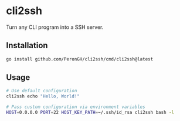 # cli2ssh

Turn any CLI program into a SSH server.

## Installation

```bash
go install github.com/PeronGH/cli2ssh/cmd/cli2ssh@latest
```

## Usage

```bash
# Use default configuration
cli2ssh echo "Hello, World!"

# Pass custom configuration via environment variables
HOST=0.0.0.0 PORT=22 HOST_KEY_PATH=~/.ssh/id_rsa cli2ssh bash -l
```
